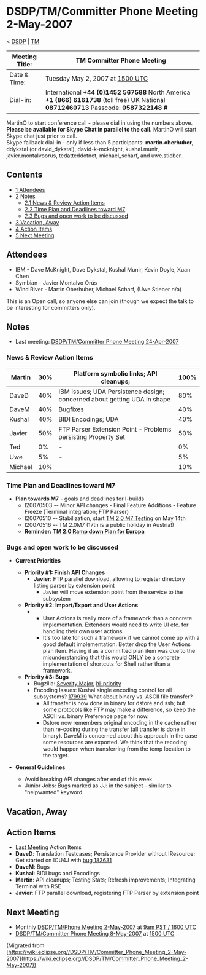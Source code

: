 

DSDP/TM/Committer Phone Meeting 2-May-2007
==========================================

< [DSDP](https://wiki.eclipse.org/DSDP "DSDP")‎ | [TM](./TM "DSDP/TM")

| Meeting Title: | **TM Committer Phone Meeting** |
| --- | --- |
| Date & Time: | Tuesday May 2, 2007 at [1500 UTC](http://www.timeanddate.com/worldclock/meetingdetails.html?year=2007&month=5&day=2&hour=15&min=00&sec=0&p1=224&p2=159&p3=250&p4=136&p5=223&iv=1800) |
| Dial-in: | International **+44 (0)1452 567588**   North America **+1 (866) 6161738** (toll free)   UK National **08712460713**   Passcode: **0587322148 #** |

MartinO to start conference call - please dial in using the numbers above.  
**Please be available for Skype Chat in parallel to the call.** MartinO will start Skype chat just prior to call.  
Skype fallback dial-in - only if less than 5 participants: **martin.oberhuber**, ddykstal (or david\_dykstal), david-k-mcknight, kushal.munir, javier.montalvoorus, tedatteddotnet, michael\_scharf, and uwe.stieber.  

Contents
--------

*   [1 Attendees](#Attendees)
*   [2 Notes](#Notes)
    *   [2.1 News & Review Action Items](#News-.26-Review-Action-Items)
    *   [2.2 Time Plan and Deadlines toward M7](#Time-Plan-and-Deadlines-toward-M7)
    *   [2.3 Bugs and open work to be discussed](#Bugs-and-open-work-to-be-discussed)
*   [3 Vacation, Away](#Vacation.2C-Away)
*   [4 Action Items](#Action-Items)
*   [5 Next Meeting](#Next-Meeting)

Attendees
---------

*   IBM - Dave McKnight, Dave Dykstal, Kushal Munir, Kevin Doyle, Xuan Chen
*   Symbian - Javier Montalvo Orús
*   Wind River - Martin Oberhuber, Michael Scharf, (Uwe Stieber n/a)

This is an Open call, so anyone else can join (though we expect the talk to be interesting for committers only).

Notes
-----

*   Last meeting: [DSDP/TM/Committer Phone Meeting 24-Apr-2007](./Committer_Phone_Meeting_24-Apr-2007 "DSDP/TM/Committer Phone Meeting 24-Apr-2007")

### News & Review Action Items

| Martin | 30% | Platform symbolic links; API cleanups; | 100% |
| --- | --- | --- | --- |
| DaveD | 40% | IBM issues; UDA Persistence design; concerned about getting UDA in shape | 80% |
| DaveM | 40% | Bugfixes | 40% |
| Kushal | 40% | BIDI Encodings; UDA | 40% |
| Javier | 50% | FTP Parser Extension Point - Problems persisting Property Set | 50% |
| Ted | 0% | - | 0% |
| Uwe | 5% | - | 5% |
| Michael | 10% |  | 10% |

### Time Plan and Deadlines toward M7

*   **Plan towards M7** \- goals and deadlines for I-builds
    *   I20070503 -- Minor API changes - Final Feature Additions - Feature Freeze (Terminal integration; FTP Parser)
    *   I20070510 -- Stabilization, start [TM 2.0 M7 Testing](./TM_2.0_M7_Testing "TM 2.0 M7 Testing") on May 14th
    *   I20070516 -- TM 2.0M7 (17th is a public holiday in Austria!)
    *   **Reminder: [TM 2.0 Ramp down Plan for Europa](./TM_2.0_Ramp_down_Plan_for_Europa "TM 2.0 Ramp down Plan for Europa")**

### Bugs and open work to be discussed

*   **Current Priorities**
    *   **Priority #1: Finish API Changes**
        *   **Javier**: FTP parallel download, allowing to register directory listing parser by extension point
            *   Javier will move extension point from the service to the subsystem
    *   **Priority #2: Import/Export and User Actions**
        *   *   User Actions is really more of a framework than a concrete implementation. Extenders would need to write UI etc. for handling their own user actions.
            *   It's too late for such a framework if we cannot come up with a good default implementation. Better drop the User Actions plan item. Having it as a committed plan item was due to the misunderstanding that this would ONLY be a concrete implementation of shortcuts for Shell rather than a framework.
    *   **Priority #3: Bugs**
        *   Bugzilla: [Severity Major](https://bugs.eclipse.org/bugs/buglist.cgi?query_format=advanced&classification=DSDP&product=Target+Management&bug_status=UNCONFIRMED&bug_status=NEW&bug_status=ASSIGNED&bug_status=REOPENED&bug_severity=blocker&bug_severity=critical&bug_severity=major&cmdtype=doit), [hi-priority](https://bugs.eclipse.org/bugs/buglist.cgi?query_format=advanced&classification=DSDP&product=Target+Management&bug_status=UNCONFIRMED&bug_status=NEW&bug_status=ASSIGNED&bug_status=REOPENED&cmdtype=doit&field0-0-0=priority&type0-0-0=regexp&value0-0-0=P%5B12%5D&field0-0-1=bug_severity&type0-0-1=regexp&value0-0-1=blocker%7Ccritical%7Cmajor)
        *   Encoding Issues: Kushal single encoding control for all subsystems? [179939](https://bugs.eclipse.org/bugs/show_bug.cgi?id=179939) What about binary vs. ASCII file transfer?
            *   All transfer is now done in binary for dstore and ssh; but some protocols like FTP may make a difference, so keep the ASCII vs. binary Preference page for now.
            *   Dstore now remembers original encoding in the cache rather than re-coding during the transfer (all transfer is done in binary). DaveM is concerned about this approach in the case some resources are exported. We think that the recoding would happen when transferring from the temp location to the target.

*   **General Guidelines**
    *   Avoid breaking API changes after end of this week
    *   Junior Jobs: Bugs marked as JJ: in the subject - similar to "helpwanted" keyword

Vacation, Away
--------------

Action Items
------------

*   [Last Meeting](./Committer_Phone_Meeting_24-Apr-2007#Action_Items "DSDP/TM/Committer Phone Meeting 24-Apr-2007") Action Items
*   **DaveD**: Translation Testcases; Persistence Provider without IResource; Get started on ICU4J with [bug 183631](https://bugs.eclipse.org/bugs/show_bug.cgi?id=183631)
*   **DaveM**: Bugs
*   **Kushal**: BIDI bugs and Encodings
*   **Martin**: API cleanups; Testing Stats; Refresh improvements; Integrating Terminal with RSE
*   **Javier**: FTP parallel download, registering FTP Parser by extension point

Next Meeting
------------

*   Monthly [DSDP/TM/Phone Meeting 2-May-2007](./Phone_Meeting_2-May-2007 "DSDP/TM/Phone Meeting 2-May-2007") at [9am PST / 1600 UTC](http://www.timeanddate.com/worldclock/fixedtime.html?month=5&day=2&year=2007&hour=16&min=00&sec=0&p1=0)
*   [DSDP/TM/Committer Phone Meeting 8-May-2007](./Committer_Phone_Meeting_8-May-2007 "DSDP/TM/Committer Phone Meeting 8-May-2007") at [1500 UTC](http://www.timeanddate.com/worldclock/meetingdetails.html?year=2007&month=5&day=8&hour=15&min=00&sec=0&p1=224&p2=159&p3=250&p4=136&p5=223&iv=1800)


(Migrated from [https://wiki.eclipse.org//DSDP/TM/Committer_Phone_Meeting_2-May-2007](https://wiki.eclipse.org//DSDP/TM/Committer_Phone_Meeting_2-May-2007))